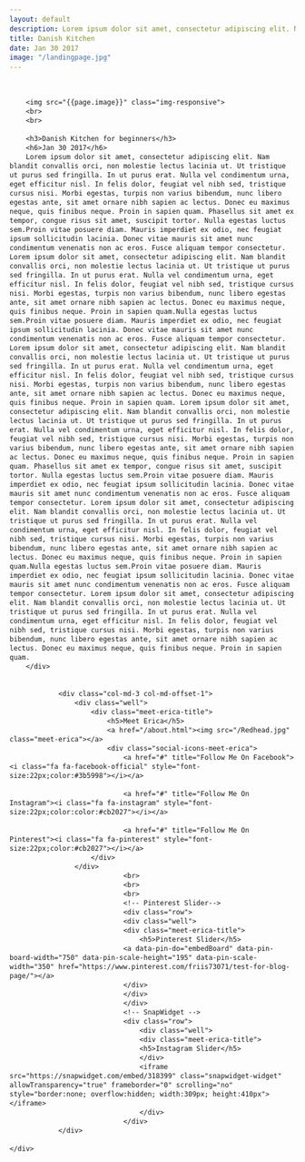```yaml
---
layout: default
description: Lorem ipsum dolor sit amet, consectetur adipiscing elit. Nam blandit convallis orci, non molestie lectus lacinia ut. Ut tristique ut purus sed fringilla. In ut purus erat. Nulla vel condimentum urna, eget efficitur nisl.  
title: Danish Kitchen
date: Jan 30 2017
image: "/landingpage.jpg"
---
```

<br>
<div class="container-fluid">
    <div class="row">
        <div class="col-md-6 col-md-offset-1">

        <img src="{{page.image}}" class="img-responsive">
        <br>
        <br>

        <h3>Danish Kitchen for beginners</h3>
        <h6>Jan 30 2017</h6>
        Lorem ipsum dolor sit amet, consectetur adipiscing elit. Nam blandit convallis orci, non molestie lectus lacinia ut. Ut tristique ut purus sed fringilla. In ut purus erat. Nulla vel condimentum urna, eget efficitur nisl. In felis dolor, feugiat vel nibh sed, tristique cursus nisi. Morbi egestas, turpis non varius bibendum, nunc libero egestas ante, sit amet ornare nibh sapien ac lectus. Donec eu maximus neque, quis finibus neque. Proin in sapien quam. Phasellus sit amet ex tempor, congue risus sit amet, suscipit tortor. Nulla egestas luctus sem.Proin vitae posuere diam. Mauris imperdiet ex odio, nec feugiat ipsum sollicitudin lacinia. Donec vitae mauris sit amet nunc condimentum venenatis non ac eros. Fusce aliquam tempor consectetur. Lorem ipsum dolor sit amet, consectetur adipiscing elit. Nam blandit convallis orci, non molestie lectus lacinia ut. Ut tristique ut purus sed fringilla. In ut purus erat. Nulla vel condimentum urna, eget efficitur nisl. In felis dolor, feugiat vel nibh sed, tristique cursus nisi. Morbi egestas, turpis non varius bibendum, nunc libero egestas ante, sit amet ornare nibh sapien ac lectus. Donec eu maximus neque, quis finibus neque. Proin in sapien quam.Nulla egestas luctus sem.Proin vitae posuere diam. Mauris imperdiet ex odio, nec feugiat ipsum sollicitudin lacinia. Donec vitae mauris sit amet nunc condimentum venenatis non ac eros. Fusce aliquam tempor consectetur. Lorem ipsum dolor sit amet, consectetur adipiscing elit. Nam blandit convallis orci, non molestie lectus lacinia ut. Ut tristique ut purus sed fringilla. In ut purus erat. Nulla vel condimentum urna, eget efficitur nisl. In felis dolor, feugiat vel nibh sed, tristique cursus nisi. Morbi egestas, turpis non varius bibendum, nunc libero egestas ante, sit amet ornare nibh sapien ac lectus. Donec eu maximus neque, quis finibus neque. Proin in sapien quam. Lorem ipsum dolor sit amet, consectetur adipiscing elit. Nam blandit convallis orci, non molestie lectus lacinia ut. Ut tristique ut purus sed fringilla. In ut purus erat. Nulla vel condimentum urna, eget efficitur nisl. In felis dolor, feugiat vel nibh sed, tristique cursus nisi. Morbi egestas, turpis non varius bibendum, nunc libero egestas ante, sit amet ornare nibh sapien ac lectus. Donec eu maximus neque, quis finibus neque. Proin in sapien quam. Phasellus sit amet ex tempor, congue risus sit amet, suscipit tortor. Nulla egestas luctus sem.Proin vitae posuere diam. Mauris imperdiet ex odio, nec feugiat ipsum sollicitudin lacinia. Donec vitae mauris sit amet nunc condimentum venenatis non ac eros. Fusce aliquam tempor consectetur. Lorem ipsum dolor sit amet, consectetur adipiscing elit. Nam blandit convallis orci, non molestie lectus lacinia ut. Ut tristique ut purus sed fringilla. In ut purus erat. Nulla vel condimentum urna, eget efficitur nisl. In felis dolor, feugiat vel nibh sed, tristique cursus nisi. Morbi egestas, turpis non varius bibendum, nunc libero egestas ante, sit amet ornare nibh sapien ac lectus. Donec eu maximus neque, quis finibus neque. Proin in sapien quam.Nulla egestas luctus sem.Proin vitae posuere diam. Mauris imperdiet ex odio, nec feugiat ipsum sollicitudin lacinia. Donec vitae mauris sit amet nunc condimentum venenatis non ac eros. Fusce aliquam tempor consectetur. Lorem ipsum dolor sit amet, consectetur adipiscing elit. Nam blandit convallis orci, non molestie lectus lacinia ut. Ut tristique ut purus sed fringilla. In ut purus erat. Nulla vel condimentum urna, eget efficitur nisl. In felis dolor, feugiat vel nibh sed, tristique cursus nisi. Morbi egestas, turpis non varius bibendum, nunc libero egestas ante, sit amet ornare nibh sapien ac lectus. Donec eu maximus neque, quis finibus neque. Proin in sapien quam.
        </div>


                <div class="col-md-3 col-md-offset-1">
                    <div class="well">
                        <div class="meet-erica-title">        
                            <h5>Meet Erica</h5>
                            <a href="/about.html"><img src="/Redhead.jpg" class="meet-erica"></a>
                            <div class="social-icons-meet-erica">
                                <a href="#" title="Follow Me On Facebook"><i class="fa fa-facebook-official" style="font-size:22px;color:#3b5998"></i></a>
                                
                                <a href="#" title="Follow Me On Instagram"><i class="fa fa-instagram" style="font-size:22px;color:color:#cb2027"></i></a>
                               
                                <a href="#" title="Follow Me On Pinterest"><i class="fa fa-pinterest" style="font-size:22px;color:#cb2027"></i></a>
                        </div>
                    </div>    
                                <br>
                                <br>
                                <br>
                                <!-- Pinterest Slider-->
                                <div class="row">
                                <div class="well">
                                <div class="meet-erica-title">        
                                    <h5>Pinterest Slider</h5>
                                <a data-pin-do="embedBoard" data-pin-board-width="750" data-pin-scale-height="195" data-pin-scale-width="350" href="https://www.pinterest.com/friis73071/test-for-blog-page/"></a>
                                </div>
                                </div>
                                </div>
                                <!-- SnapWidget -->
                                <div class="row">
                                    <div class="well">
                                    <div class="meet-erica-title">        
                                    <h5>Instagram Slider</h5>
                                    </div>
                                    <iframe src="https://snapwidget.com/embed/318399" class="snapwidget-widget" allowTransparency="true" frameborder="0" scrolling="no" style="border:none; overflow:hidden; width:309px; height:410px"></iframe>
                                    </div>
                                </div>
                </div>
                
    </div>
 </div>  







